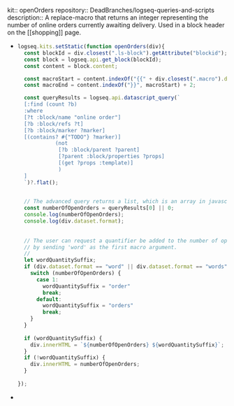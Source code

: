 kit:: openOrders
repository:: DeadBranches/logseq-queries-and-scripts
description:: A replace-macro that returns an integer representing the number of online orders currently awaiting delivery. Used in a block header on the [[shopping]] page.

- ```javascript
  logseq.kits.setStatic(function openOrders(div){
    const blockId = div.closest(".ls-block").getAttribute("blockid");
    const block = logseq.api.get_block(blockId);
    const content = block.content;
  
    const macroStart = content.indexOf("{{" + div.closest(".macro").dataset.macroName);
    const macroEnd = content.indexOf("}}", macroStart) + 2;
  
    const queryResults = logseq.api.datascript_query(`
    [:find (count ?b)
    :where
    [?t :block/name "online order"]
    [?b :block/refs ?t]
    [?b :block/marker ?marker]
    [(contains? #{"TODO"} ?marker)]
              (not 
               [?b :block/parent ?parent]
               [?parent :block/properties ?props]
               [(get ?props :template)]
               )
    ]
    `)?.flat();
  
    
    // The advanced query returns a list, which is an array in javascript
    const numberOfOpenOrders = queryResults[0] || 0;
    console.log(numberOfOpenOrders);
    console.log(div.dataset.format);
    
    
    // The user can request a quantifier be added to the number of open orders
    // by sending 'word' as the first macro argument.
    //
    let wordQuantitySuffix;
    if (div.dataset.format == "word" || div.dataset.format == "words") {
      switch (numberOfOpenOrders) {
        case 1:
          wordQuantitySuffix = "order"
          break;
        default:
          wordQuantitySuffix = "orders"
          break;
      }
    }
    
    if (wordQuantitySuffix) {
      div.innerHTML = `${numberOfOpenOrders} ${wordQuantitySuffix}`;
    }
    if (!wordQuantitySuffix) {
      div.innerHTML = numberOfOpenOrders;
    }
    
  });
  ```
-